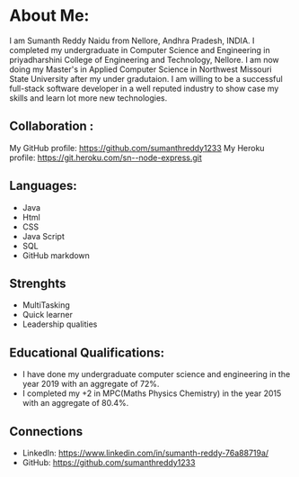 # About Me: 
  I am Sumanth Reddy Naidu from Nellore, Andhra Pradesh, INDIA. I completed my undergraduate in Computer Science and Engineering in priyadharshini College of Engineering and Technology, Nellore. I am now doing my Master's in Applied Computer Science in Northwest Missouri State University after my under gradutaion. I am willing to be a successful full-stack software developer in a well reputed industry to show case my skills and learn lot more new technologies.
## Collaboration :
My GitHub profile: https://github.com/sumanthreddy1233
My Heroku profile: https://git.heroku.com/sn--node-express.git
## Languages:
* Java
* Html
* CSS
* Java Script
* SQL
* GitHub markdown
## Strenghts
* MultiTasking
* Quick learner
* Leadership qualities
## Educational Qualifications:
* I have done my undergraduate computer science and engineering in the year 2019 with an aggregate of 72%.
* I completed my +2 in MPC(Maths Physics Chemistry) in the year 2015 with an aggregate of 80.4%.
## Connections
* LinkedIn: https://www.linkedin.com/in/sumanth-reddy-76a88719a/
* GitHub: https://github.com/sumanthreddy1233

